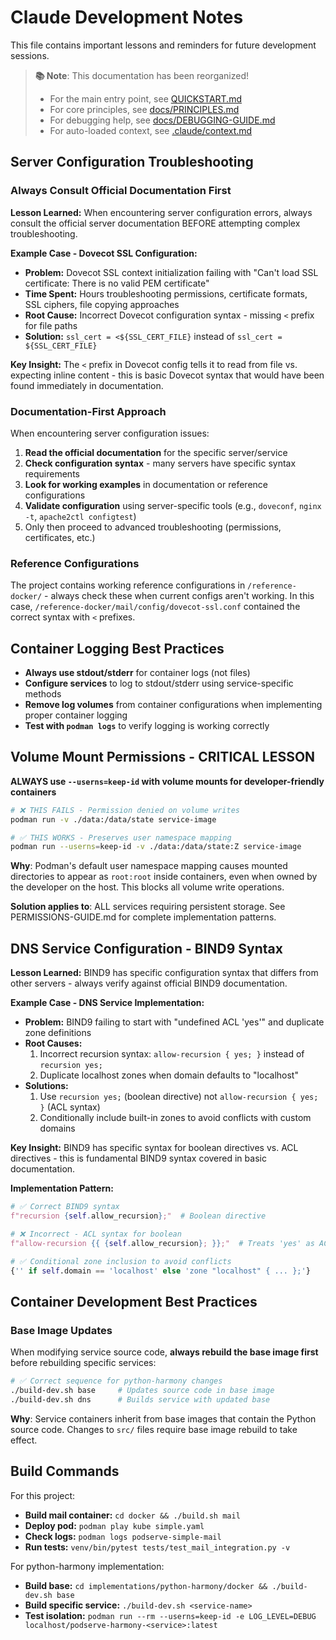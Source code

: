 # Claude Development Notes

This file contains important lessons and reminders for future development sessions.

> **📚 Note**: This documentation has been reorganized! 
> - For the main entry point, see [QUICKSTART.md](QUICKSTART.md)
> - For core principles, see [docs/PRINCIPLES.md](docs/PRINCIPLES.md)
> - For debugging help, see [docs/DEBUGGING-GUIDE.md](docs/DEBUGGING-GUIDE.md)
> - For auto-loaded context, see [.claude/context.md](.claude/context.md)

## Server Configuration Troubleshooting

### Always Consult Official Documentation First

**Lesson Learned:** When encountering server configuration errors, always consult the official server documentation BEFORE attempting complex troubleshooting.

**Example Case - Dovecot SSL Configuration:**
- **Problem:** Dovecot SSL context initialization failing with "Can't load SSL certificate: There is no valid PEM certificate"
- **Time Spent:** Hours troubleshooting permissions, certificate formats, SSL ciphers, file copying approaches
- **Root Cause:** Incorrect Dovecot configuration syntax - missing `<` prefix for file paths
- **Solution:** `ssl_cert = <${SSL_CERT_FILE}` instead of `ssl_cert = ${SSL_CERT_FILE}`

**Key Insight:** The `<` prefix in Dovecot config tells it to read from file vs. expecting inline content - this is basic Dovecot syntax that would have been found immediately in documentation.

### Documentation-First Approach

When encountering server configuration issues:

1. **Read the official documentation** for the specific server/service
2. **Check configuration syntax** - many servers have specific syntax requirements  
3. **Look for working examples** in documentation or reference configurations
4. **Validate configuration** using server-specific tools (e.g., `doveconf`, `nginx -t`, `apache2ctl configtest`)
5. Only then proceed to advanced troubleshooting (permissions, certificates, etc.)

### Reference Configurations

The project contains working reference configurations in `/reference-docker/` - always check these when current configs aren't working. In this case, `/reference-docker/mail/config/dovecot-ssl.conf` contained the correct syntax with `<` prefixes.

## Container Logging Best Practices

- **Always use stdout/stderr** for container logs (not files)
- **Configure services** to log to stdout/stderr using service-specific methods
- **Remove log volumes** from container configurations when implementing proper container logging
- **Test with `podman logs`** to verify logging is working correctly

## Volume Mount Permissions - CRITICAL LESSON

**ALWAYS use `--userns=keep-id` with volume mounts for developer-friendly containers**

```bash
# ❌ THIS FAILS - Permission denied on volume writes
podman run -v ./data:/data/state service-image

# ✅ THIS WORKS - Preserves user namespace mapping
podman run --userns=keep-id -v ./data:/data/state:Z service-image
```

**Why**: Podman's default user namespace mapping causes mounted directories to appear as `root:root` inside containers, even when owned by the developer on the host. This blocks all volume write operations.

**Solution applies to**: ALL services requiring persistent storage. See PERMISSIONS-GUIDE.md for complete implementation patterns.

## DNS Service Configuration - BIND9 Syntax

**Lesson Learned:** BIND9 has specific configuration syntax that differs from other servers - always verify against official BIND9 documentation.

**Example Case - DNS Service Implementation:**
- **Problem:** BIND9 failing to start with "undefined ACL 'yes'" and duplicate zone definitions
- **Root Causes:** 
  1. Incorrect recursion syntax: `allow-recursion { yes; }` instead of `recursion yes;`
  2. Duplicate localhost zones when domain defaults to "localhost"
- **Solutions:**
  1. Use `recursion yes;` (boolean directive) not `allow-recursion { yes; }` (ACL syntax)
  2. Conditionally include built-in zones to avoid conflicts with custom domains

**Key Insight:** BIND9 has specific syntax for boolean directives vs. ACL directives - this is fundamental BIND9 syntax covered in basic documentation.

**Implementation Pattern:**
```python
# ✅ Correct BIND9 syntax
f"recursion {self.allow_recursion};"  # Boolean directive

# ❌ Incorrect - ACL syntax for boolean
f"allow-recursion {{ {self.allow_recursion}; }};"  # Treats 'yes' as ACL name

# ✅ Conditional zone inclusion to avoid conflicts  
{'' if self.domain == 'localhost' else 'zone "localhost" { ... };'}
```

## Container Development Best Practices

### Base Image Updates
When modifying service source code, **always rebuild the base image first** before rebuilding specific services:

```bash
# ✅ Correct sequence for python-harmony changes
./build-dev.sh base     # Updates source code in base image
./build-dev.sh dns      # Builds service with updated base
```

**Why**: Service containers inherit from base images that contain the Python source code. Changes to `src/` files require base image rebuild to take effect.

## Build Commands

For this project:
- **Build mail container:** `cd docker && ./build.sh mail`  
- **Deploy pod:** `podman play kube simple.yaml`
- **Check logs:** `podman logs podserve-simple-mail`
- **Run tests:** `venv/bin/pytest tests/test_mail_integration.py -v`

For python-harmony implementation:
- **Build base:** `cd implementations/python-harmony/docker && ./build-dev.sh base`
- **Build specific service:** `./build-dev.sh <service-name>`
- **Test isolation:** `podman run --rm --userns=keep-id -e LOG_LEVEL=DEBUG localhost/podserve-harmony-<service>:latest`